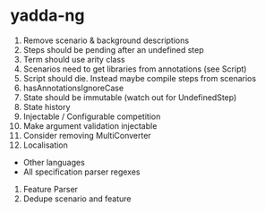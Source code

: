 # yadda-ng

1. Remove scenario & background descriptions
1. Steps should be pending after an undefined step
1. Term should use arity class
1. Scenarios need to get libraries from annotations (see Script)
1. Script should die. Instead maybe compile steps from scenarios
1. hasAnnotationsIgnoreCase
1. State should be immutable (watch out for UndefinedStep)
1. State history
1. Injectable / Configurable competition
1. Make argument validation injectable
1. Consider removing MultiConverter
1. Localisation
  - Other languages
  - All specification parser regexes
1. Feature Parser
1. Dedupe scenario and feature
